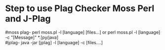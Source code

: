 # Step to use Plag Checker Moss Perl and J-Plag
#moss plag-
		perl moss.pl -l [language] [files...]
	or	perl moss.pl -l [language] -c "[Message]" *.[py/java]			
#jplag-
		java -jar [jplag] -l [language] -c [files....]
